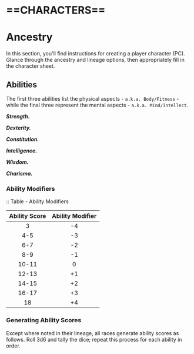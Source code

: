 # ==CHARACTERS==

# Ancestry

In this section, you'll find instructions for creating a player character (PC). Glance through the ancestry and lineage options, then appropriately fill in the character sheet.

## Abilities

The first three abilities list the physical aspects - `a.k.a. Body/Fitness` - while the final three represent the mental aspects - `a.k.a. Mind/Intellect`.

***Strength.*** <!--Add copy here -->

***Dexterity.*** <!--Add copy here -->

***Constitution.*** <!--Add copy here -->

***Intelligence.*** <!--Add copy here -->

***Wisdom.*** <!--Add copy here -->

***Charisma.*** <!--Add copy here -->

### Ability Modifiers

<!--Add copy here -->

:: Table - Ability Modifiers

| Ability Score | Ability Modifier |
| :-----------: | :--------------: |
|       3       |        -4        |
|      4-5      |        -3        |
|      6-7      |        -2        |
|      8-9      |        -1        |
|     10-11     |        0         |
|     12-13     |        +1        |
|     14-15     |        +2        |
|     16-17     |        +3        |
|      18       |        +4        |

### Generating Ability Scores

Except where noted in their lineage, all races generate ability scores as follows. Roll 3d6 and tally the dice; repeat this process for each ability in order.

